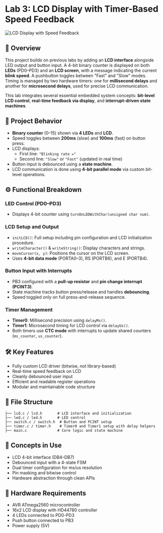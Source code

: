 # Lab 3: LCD Display with Timer-Based Speed Feedback

![LCD Display with Speed Feedback](https://github.com/user-attachments/assets/5db5a04e-61e0-4f03-866b-60dd7a80ef85)

## 🔧 Overview

This project builds on previous labs by adding an **LCD interface** alongside LED output and button input. A 4-bit binary counter is displayed on both **LEDs** (PD0–PD3) and an **LCD screen**, with a message indicating the current **blink speed**. A pushbutton toggles between "Fast" and "Slow" modes. Timing is managed by two hardware timers: one for **millisecond delays** and another for **microsecond delays**, used for precise LCD communication.

This lab integrates several essential embedded system concepts: **bit-level LCD control**, **real-time feedback via display**, and **interrupt-driven state machines**.

## 🎯 Project Behavior

* **Binary counter** (0–15) shown via **4 LEDs** and **LCD**.
* Speed toggles between **200ms** (slow) and **100ms** (fast) on button press.
* LCD displays:
   * First line: `"Blinking rate ="`
   * Second line: `"Slow"` or `"Fast"` (updated in real time)
* Button input is debounced using a **state machine**.
* LCD communication is done using **4-bit parallel mode** via custom bit-level operations.

## ⚙️ Functional Breakdown

### LED Control (PD0–PD3)
* Displays 4-bit counter using `turnOnLEDWithChar(unsigned char num)`.

### LCD Setup and Output
* `initLCD()`: Full setup including pin configuration and LCD initialization procedure.
* `writeCharacter()` & `writeString()`: Display characters and strings.
* `moveCursor(x, y)`: Positions the cursor on the LCD screen.
* Uses **4-bit data mode** (PORTA0–3), RS (PORTB6), and E (PORTB4).

### Button Input with Interrupts
* PB3 configured with a **pull-up resistor** and **pin change interrupt (PCINT3)**.
* State machine tracks button press/release and handles **debouncing**.
* Speed toggled only on full press-and-release sequence.

### Timer Management
* **Timer0**: Millisecond precision using `delayMs()`.
* **Timer1**: Microsecond timing for LCD control via `delayUs()`.
* Both timers use **CTC mode** with interrupts to update shared counters (`ms_counter`, `us_counter`).

## 🛠️ Key Features

* Fully custom LCD driver (bitwise, not library-based)
* Real-time speed feedback on LCD
* Cleanly debounced user input
* Efficient and readable register operations
* Modular and maintainable code structure

## 📁 File Structure

```
├── lcd.c / lcd.h       # LCD interface and initialization
├── led.c / led.h       # LED control
├── switch.c / switch.h  # Button and PCINT setup
├── timer.c / timer.h    # Timer0 and Timer1 setup with delay helpers
├── main.c              # Core logic and state machine
```

## 🧠 Concepts in Use

* LCD 4-bit interface (DB4–DB7)
* Debounced input with a 4-state FSM
* Dual timer configuration for ms/us resolution
* Pin masking and bitwise control
* Hardware abstraction through clean APIs


## 🔌 Hardware Requirements

* AVR ATmega2560 microcontroller
* 16x2 LCD display with HD44780 controller
* 4 LEDs connected to PD0-PD3
* Push button connected to PB3
* Power supply (5V)
